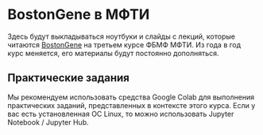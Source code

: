 # BostonGene в МФТИ

Здесь будут выкладываться ноутбуки и слайды с лекций, которые читаются [BostonGene](https://bostongene.com/) на третьем курсе ФБМФ МФТИ. Из года в год курс меняется, его материалы будут постоянно дополняться.

## Практические задания

Мы рекомендуем использовать средства Google Colab для выполнения практических заданий, представленных в контексте этого курса. Если у вас есть установленная ОС Linux, то можно использовать Jupyter Notebook / Jupyter Hub.
